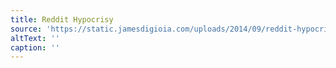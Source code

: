 ```yaml
---
title: Reddit Hypocrisy
source: 'https://static.jamesdigioia.com/uploads/2014/09/reddit-hypocrisy.jpg'
altText: ''
caption: ''
---
```


